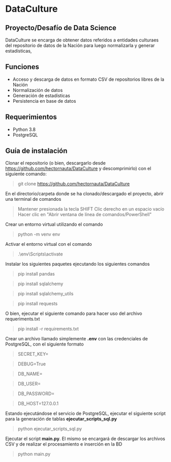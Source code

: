 # DataCulture
## Proyecto/Desafío de Data Science

DataCulture se encarga de obtener datos referidos a entidades culturaes del repositorio de datos de la Nación para luego normalizarla y generar estadísticas,

## Funciones

- Acceso y descarga de datos en formato CSV de repositorios libres de la Nación
- Normalización de datos
- Generación de estadísticas
- Persistencia en base de datos

## Requerimientos
- Python 3.8
- PostgreSQL

## Guía de instalación

Clonar el repositorio (o bien, descargarlo desde https://github.com/hectornauta/DataCulture y descomprimirlo) con el siguiente comando:
> git clone https://github.com/hectornauta/DataCulture

En el directorio/carpeta donde se ha clonado/descargado el proyecto, abrir una terminal de comandos
> Mantener presionada la tecla SHIFT
> Clic derecho en un espacio vacío
> Hacer clic en "Abrir ventana de línea de comandos/PowerShell"

Crear un entorno virtual utilizando el comando
> python -m venv env

Activar el entorno virtual con el comando
> .\env\Scripts\activate

Instalar los siguientes paquetes ejecutando los siguientes comandos
> pip install pandas

> pip install sqlalchemy

> pip install sqlalchemy_utils

> pip install requests

O bien, ejecutar el siguiente comando para hacer uso del archivo requeriments.txt
> pip install -r requirements.txt 

Crear un archivo llamado simplemente **.env** con las credenciales de PostgreSQL, con el siguiente formato
>SECRET_KEY=

>DEBUG=True

>DB_NAME=

>DB_USER=

>DB_PASSWORD=

>DB_HOST=127.0.0.1

Estando ejecutándose el servicio de PostgreSQL, ejecutar el siguiente script para la generación de tablas **ejecutar_scripts_sql.py**
> python ejecutar_scripts_sql.py

Ejecutar el script **main.py**. El mismo se encargará de descargar los archivos CSV y de realizar el procesamiento e inserción en la BD
> python main.py